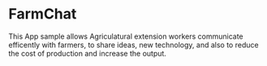 # FarmChat
This App sample allows Agriculatural extension workers communicate efficently with farmers, to share ideas, new technology, and also to reduce the cost of production and increase the output.
